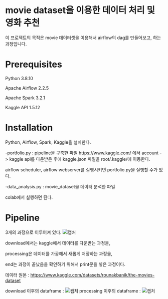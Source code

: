 # movie dataset을 이용한 데이터 처리 및 영화 추천
이 프로젝트의 목적은 movie 데이터셋을 이용해서 airflow의 dag를 만들어보고, 하는 과정입니다.

# Prerequisites
Python 3.8.10

Apache Airflow 2.2.5

Apache Spark 3.2.1

Kaggle API 1.5.12

# Installation
Python, Airflow, Spark, Kaggle을 설치한다.

-portfolio.py : pipeline을 구축한 파일
https://www.kaggle.com/ 에서 account -> kaggle api를 다운받은 후에 kaggle.json 파일을 root/.kaggle/에 이동한다.

airflow scheduler, airflow webserver를 실행시키면 portfolio.py을 실행할 수가 있다. 

-data_analysis.py : movie_dataset을 데이터 분석한 파일

colab에서 실행하면 된다.

# Pipeline
3개의 과정으로 이루어져 있다.
![캡처](https://user-images.githubusercontent.com/70638465/165226686-c1049ef6-d1ba-4d27-bd05-49c81c6558cc.jpg)

download에서는 kaggle에서 데이터를 다운받는 과정을,

processing은 데이터를 가공해서 새롭게 저장하는 과정을,

end는 과정이 끝났음을 확인하기 위해서 print문을 넣은 과정이다.

데이터 원본 : https://www.kaggle.com/datasets/rounakbanik/the-movies-dataset

download 이후의 dataframe : 
![캡처](https://user-images.githubusercontent.com/70638465/165229806-ead688ba-c8f4-4e5e-9a95-06fbb741332a.jpg)
processing 이후의 dataframe : 
![캡처](https://user-images.githubusercontent.com/70638465/165229941-1b730e81-68a6-4f11-b83f-c29c9a91c8f0.jpg)
